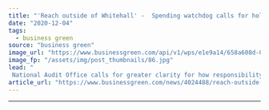 ```yaml
---
title: "'Reach outside of Whitehall' -  Spending watchdog calls for holistic net zero strategy"
date: "2020-12-04"
tags: 
  - business green
source: "business green"
image_url: "https://www.businessgreen.com/api/v1/wps/e1e9a14/658a608d-0f02-4fbb-94c5-b2c5eb909e9d/7/national-audit-office-185x114.jpg"
image_fp: "/assets/img/post_thumbnails/86.jpg"
lead: "
 National Audit Office calls for greater clarity for how responsibility and roles of net zero will be divided across government and different public bodies ..."
article_url: "https://www.businessgreen.com/news/4024488/reach-outside-whitehall-spending-watchdog-calls-holistic-net-zero-strategy"
---
```


---
